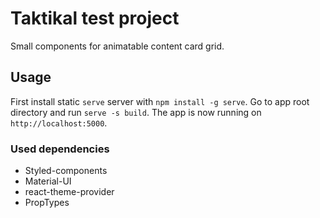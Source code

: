 # Taktikal test project
Small components for animatable content card grid.

## Usage
First install static `serve` server with `npm install -g serve`. Go to app root directory and run `serve -s build`. The app is now running on `http://localhost:5000`.

### Used dependencies
- Styled-components
- Material-UI
- react-theme-provider
- PropTypes
